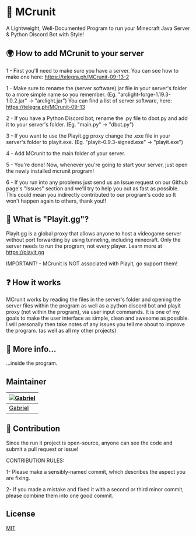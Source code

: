 # 🏃 MCrunit

A Lightweight, Well-Documented Program to run your Minecraft Java Server & Python Discord Bot with Style!

## 🌍 How to add MCrunit to your server

1 - First you'll need to make sure you have a server. You can see how to make one here: https://telegra.ph/MCrunit-09-13-2

1 - Make sure to rename the (server software).jar file in your server's folder to a more simple name so you remember. (Eg. "arclight-forge-1.19.3-1.0.2.jar" -> "arclight.jar")
   You can find a list of server software, here: https://telegra.ph/MCrunit-09-13

2 - If you have a Python Discord bot, rename the .py file to dbot.py and add it to your server's folder. (Eg. "main.py" -> "dbot.py")

3 - If you want to use the Playit.gg proxy change the .exe file in your server's folder to playit.exe. (Eg. "playit-0.9.3-signed.exe" -> "playit.exe")

4 - Add MCrunit to the main folder of your server.

5 - You're done! Now, whenever you're going to start your server, just open the newly installed mcrunit program!

6 - If you run into any problems just send us an Issue request on our Github page's "Issues"
    section and we'll try to help you out as fast as possible. This could mean you indirectly
    contributed to our program's code so It won't happen again to others, thank you!!

## 📶 What is "Playit.gg"?

Playit.gg is a global proxy that allows anyone to host a videogame server without port forwarding by using tunneling, including minecraft. Only the server needs to run the program, not every player. Learn more at https://playit.gg

IMPORTANT! - MCrunit is NOT associated with Playit, go support them!

## ❓ How it works

MCrunit works by reading the files in the server's folder and opening the server files within the program as well as a python discord bot and playit proxy (not within the program), via user input commands. It is one of my goals to make the user interface as simple, clean and awesome as possible. I will personally then take notes of any issues you tell me about to improve the program. (as well as all my other projects)

## 📜 More info...

...inside the program.

## Maintainer
| [![Gabriel](https://avatars.githubusercontent.com/u/90223564?s=96&v=4)](https://github.com/gabriellikeswater) |
|---|
|[Gabriel](https://github.com/gabriellikeswater)

## 🙋 Contribution
Since the run it project is open-source, anyone can see the code and submit a pull request or issue!


CONTRIBUTION RULES:

1- Please make a sensibly-named commit, which describes the aspect you are fixing.

2- If you made a mistake and fixed it with a second or third minor commit, please combine them into one good commit.

## License

[MIT](https://choosealicense.com/licenses/mit/)
